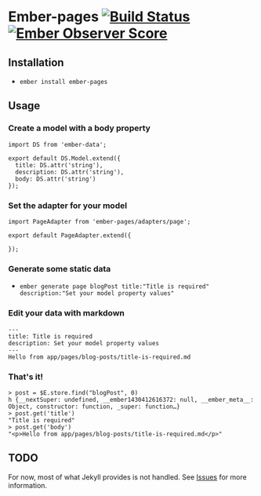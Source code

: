 # Ember-pages [![Build Status](https://travis-ci.org/BFalkner/ember-pages.svg)](https://travis-ci.org/BFalkner/ember-pages) [![Ember Observer Score](http://emberobserver.com/badges/ember-pages.svg)](http://emberobserver.com/addons/ember-pages)

## Installation

* `ember install ember-pages`

## Usage

### Create a model with a body property

    import DS from 'ember-data';

    export default DS.Model.extend({
      title: DS.attr('string'),
      description: DS.attr('string'),
      body: DS.attr('string')
    });

### Set the adapter for your model

    import PageAdapter from 'ember-pages/adapters/page';

    export default PageAdapter.extend({

    });

### Generate some static data

* `ember generate page blogPost title:"Title is required" description:"Set your model property values"`

### Edit your data with markdown

    ---
    title: Title is required
    description: Set your model property values
    ---
    Hello from app/pages/blog-posts/title-is-required.md

### That's it!

    > post = $E.store.find("blogPost", 0)
    h {__nextSuper: undefined, __ember1430412616372: null, __ember_meta__: Object, constructor: function, _super: function…}
    > post.get('title')
    "Title is required"
    > post.get('body')
    "<p>Hello from app/pages/blog-posts/title-is-required.md</p>"

## TODO

For now, most of what Jekyll provides is not handled.
See [Issues](https://github.com/BFalkner/ember-pages/issues) for more information.

